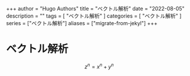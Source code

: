 +++
author = "Hugo Authors"
title = "ベクトル解析"
date = "2022-08-05"
description = ""
tags = [
    "ベクトル解析"
]
categories = [
    "ベクトル解析"
]
series = ["ベクトル解析"]
aliases = ["migrate-from-jekyl"]
+++

# ベクトル解析

$$
z^n = x^n + y^n
$$
